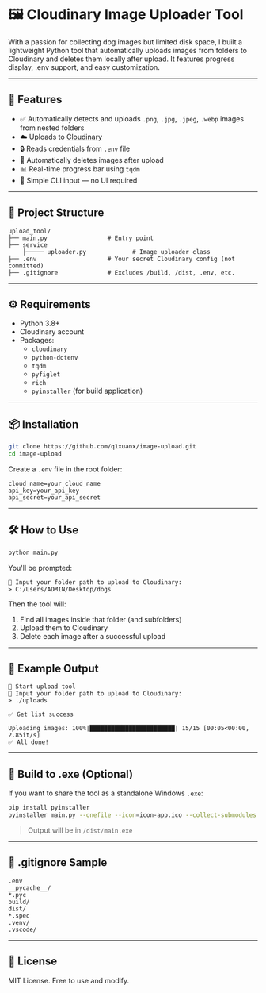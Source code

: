 ﻿# 🖼️ Cloudinary Image Uploader Tool

With a passion for collecting dog images but limited disk space, I built a lightweight Python tool that automatically uploads images from folders to Cloudinary and deletes them locally after upload. It features progress display, .env support, and easy customization.

---

## 🚀 Features

- ✅ Automatically detects and uploads `.png`, `.jpg`, `.jpeg`, `.webp` images from nested folders
- ☁️ Uploads to [Cloudinary](https://cloudinary.com/)
- 🔒 Reads credentials from `.env` file
- 🧼 Automatically deletes images after upload
- 📊 Real-time progress bar using `tqdm`
- 🧠 Simple CLI input — no UI required

---

## 🧱 Project Structure

```
upload_tool/
├── main.py                 # Entry point
├── service
    ├───── uploader.py             # Image uploader class
├── .env                    # Your secret Cloudinary config (not committed)
├── .gitignore              # Excludes /build, /dist, .env, etc.
```

---

## ⚙️ Requirements

- Python 3.8+
- Cloudinary account
- Packages:
  - `cloudinary`
  - `python-dotenv`
  - `tqdm`
  - `pyfiglet` 
  - `rich`
  - `pyinstaller` (for build application)

---

## 📦 Installation

```bash
git clone https://github.com/q1xuanx/image-upload.git
cd image-upload
```

Create a `.env` file in the root folder:

```env
cloud_name=your_cloud_name
api_key=your_api_key
api_secret=your_api_secret
```

---

## 🛠️ How to Use

```bash
python main.py
```

You'll be prompted:

```text
📁 Input your folder path to upload to Cloudinary:
> C:/Users/ADMIN/Desktop/dogs
```

Then the tool will:
1. Find all images inside that folder (and subfolders)
2. Upload them to Cloudinary
3. Delete each image after a successful upload

---

## 🧪 Example Output

```
🚀 Start upload tool
📁 Input your folder path to upload to Cloudinary:
> ./uploads

✅ Get list success

Uploading images: 100%|████████████████████████| 15/15 [00:05<00:00, 2.85it/s]
✅ All done!
```

---

## 🧊 Build to .exe (Optional)

If you want to share the tool as a standalone Windows `.exe`:

```bash
pip install pyinstaller
pyinstaller main.py --onefile --icon=icon-app.ico --collect-submodules pyfiglet --collect-data pyfiglet --collect-submodules rich  --collect-data rich 
```

> Output will be in `/dist/main.exe`

---

## 🙈 .gitignore Sample

```gitignore
.env
__pycache__/
*.pyc
build/
dist/
*.spec
.venv/
.vscode/
```

---

## 📄 License

MIT License. Free to use and modify.
